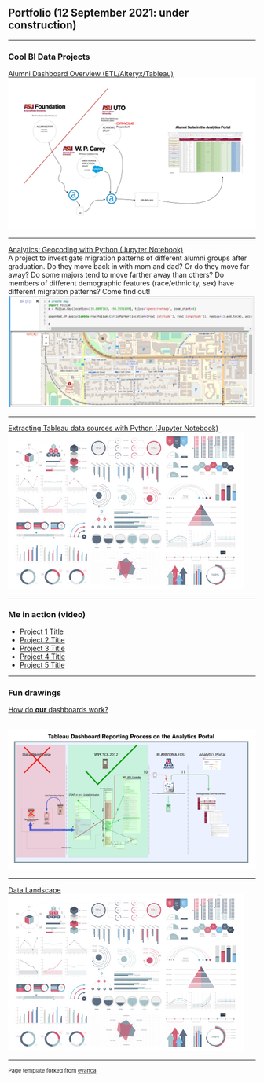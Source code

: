 ## Portfolio (12 September 2021: under construction)

---

### Cool BI Data Projects

[Alumni Dashboard Overview (ETL/Alteryx/Tableau)](/sample_page)
<br /><img src="images/ALUMNI_ETL overview.jpg?raw=true"/>

---
[Analytics: Geocoding with Python (Jupyter Notebook)](/pdf/sample_presentation.pdf)
<br />A project to investigate migration patterns of different alumni groups after graduation. Do they move back in with mom and dad? Or do they move far away? Do some majors tend to move farther away than others? Do members of different demographic features (race/ethnicity, sex) have different migration patterns? Come find out!
<br />
<img src="images/geocaching.png?raw=true"/>

---
[Extracting Tableau data sources with Python (Jupyter Notebook)](http://example.com/)
<br /><img src="images/dummy_thumbnail.jpg?raw=true"/>

---

### Me in action (video)

- [Project 1 Title](http://example.com/)
- [Project 2 Title](http://example.com/)
- [Project 3 Title](http://example.com/)
- [Project 4 Title](http://example.com/)
- [Project 5 Title](http://example.com/)

---

### Fun drawings
[How do <b>our</b> dashboards work?](/pdf/tableau_dashboard_reporting.pdf)

<br /><img src="images/tableau_dashboard_reporting.jpg?raw=true"/>

---
[Data Landscape](/pdf/sample_presentation.pdf)
<br /><img src="images/dummy_thumbnail.jpg?raw=true"/>

---
<p style="font-size:11px">Page template forked from <a href="https://github.com/evanca/quick-portfolio">evanca</a></p>
<!-- Remove above link if you don't want to attibute -->
